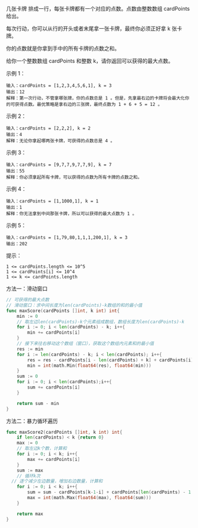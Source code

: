 几张卡牌 排成一行，每张卡牌都有一个对应的点数。点数由整数数组 cardPoints 给出。

每次行动，你可以从行的开头或者末尾拿一张卡牌，最终你必须正好拿 k 张卡牌。

你的点数就是你拿到手中的所有卡牌的点数之和。

给你一个整数数组 cardPoints 和整数 k，请你返回可以获得的最大点数。

 

示例 1：
```
输入：cardPoints = [1,2,3,4,5,6,1], k = 3
输出：12
解释：第一次行动，不管拿哪张牌，你的点数总是 1 。但是，先拿最右边的卡牌将会最大化你的可获得点数。最优策略是拿右边的三张牌，最终点数为 1 + 6 + 5 = 12 。
```
示例 2：
```
输入：cardPoints = [2,2,2], k = 2
输出：4
解释：无论你拿起哪两张卡牌，可获得的点数总是 4 。
```
示例 3：
```
输入：cardPoints = [9,7,7,9,7,7,9], k = 7
输出：55
解释：你必须拿起所有卡牌，可以获得的点数为所有卡牌的点数之和。
```
示例 4：
```
输入：cardPoints = [1,1000,1], k = 1
输出：1
解释：你无法拿到中间那张卡牌，所以可以获得的最大点数为 1 。 
```
示例 5：
```
输入：cardPoints = [1,79,80,1,1,1,200,1], k = 3
输出：202
```

提示：
```
1 <= cardPoints.length <= 10^5
1 <= cardPoints[i] <= 10^4
1 <= k <= cardPoints.length
```



方法一：滑动窗口

```go
// 可获得的最大点数
// 滑动窗口：求中间长度为len(cardPoints)-k数组的和的最小值
func maxScore(cardPoints []int, k int) int{
	min := 0
	// 取左边len(cardPoints)-k个元素组成数组，数组长度为len(cardPoints)-k
	for i := 0; i < len(cardPoints) - k; i++{
		min += cardPoints[i]
	}
	// 接下来往右移动这个数组（窗口），获取这个数组内元素和的最小值
	res := min
	for i := len(cardPoints) - k; i < len(cardPoints); i++{
		res = res - cardPoints[i - len(cardPoints) + k] + cardPoints[i]
		min = int(math.Min(float64(res), float64(min)))
	}
	sum := 0
	for i := 0; i < len(cardPoints);i++{
		sum += cardPoints[i]
	}

	return sum - min
}

```



方法二：暴力循环遍历

```go
func maxScore2(cardPoints []int, k int) int{
	if len(cardPoints) < k {return 0}
	max := 0
	// 取左边k个数，计算和
	for i := 0; i < k; i++{
		max += cardPoints[i]
	}
	sum := max
	// 循环k次
  // 逐个减少左边数量，增加右边数量，计算和
	for i := 0; i < k; i++{
		sum = sum - cardPoints[k-1-i] + cardPoints[len(cardPoints) - 1 - i]
		max = int(math.Max(float64(max), float64(sum)))
	}

	return max
}
```



